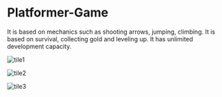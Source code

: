 # Platformer-Game
<p>It is based on mechanics such as shooting arrows, jumping, climbing. It is based on survival, collecting gold and leveling up. It has unlimited development capacity.</p>

![tile1](https://github.com/anilgul96/Platformer-Game/assets/115142182/7b33fcc3-5844-45a0-b8ab-737fb3b93a8f)</br>

![tile2](https://github.com/anilgul96/Platformer-Game/assets/115142182/7c8c5dd5-7c7c-4fc4-a0df-e97c20cb0c61)</br>

![tile3](https://github.com/anilgul96/Platformer-Game/assets/115142182/bcd680e2-c01d-4e2d-9ba0-1a9bd783d8b0)</br>



